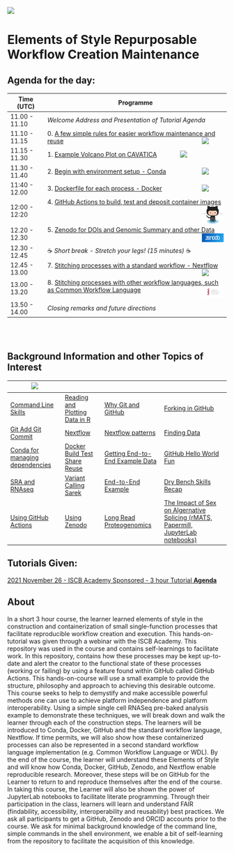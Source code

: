<p>
<img src="https://github.com/NIH-NICHD/Elements-of-Style-Workflow-Creation-Maintenance/blob/main/assets/INCLUDEDataCoordinatingCenter.png"  width="250">
</p>

# Elements of Style Repurposable Workflow Creation Maintenance 

## Agenda for the day:
| Time (UTC)    | Programme       |
| ------------- | --------------------------------------------------------------------------- |
| 11.00 - 11.10 | *Welcome Address and Presentation of Tutorial Agenda* |
| 11.10 - 11.15 | 0. [A few simple rules for easier workflow maintenance and reuse](https://github.com/NIH-NICHD/Elements-of-Style-Workflow-Creation-Maintenance/blob/main/classes/0-Elements-Of-Style/A-Few-Simple-Rules-Shortened.md)<img src="https://github.com/NIH-NICHD/Elements-of-Style-Workflow-Creation-Maintenance/blob/main/assets/The_Elements_of_Programming_Style.jpg" width="50" align="right">|
| 11.15 - 11.30 | 1. [Example Volcano Plot on CAVATICA](https://github.com/NIH-NICHD/Elements-of-Style-Workflow-Creation-Maintenance/blob/main/classes/1-using-the-command-line)<img src="https://github.com/NIH-NICHD/Elements-of-Style-Workflow-Creation-Maintenance/blob/main/assets/CAVATICALogo.png" width="100" align="right">|
| 11.30 - 11.40 | 2. [Begin with environment setup - Conda](https://github.com/NIH-NICHD/Elements-of-Style-Workflow-Creation-Maintenance/blob/main/classes/2-intro-to-conda-docker/2-build-test-share-dockerfiles-github.md) <img src="https://upload.wikimedia.org/wikipedia/commons/e/ea/Conda_logo.svg" width="50" align="right">|
| 11:40 - 12.00 | 3. [Dockerfile for each process - Docker](https://github.com/NIH-NICHD/Elements-of-Style-Workflow-Creation-Maintenance/blob/main/classes/3-build-test-share-dockerfiles-github.md) <img src="https://www.docker.com/sites/default/files/d8/2019-07/Moby-logo.png" width="50" align="right">|
| 12:00 - 12:20 | 4. [GitHub Actions to build, test and deposit container images](https://github.com/adeslatt/Elements-of-Style-Workflow-Creation-Maintenance/blob/main/classes/4-GitHubActionsForMaintenanceTesting.md) <img src="https://github.com/ISCB-Academy/Elements-of-Style-Reproducible-Workflow-Creation-Maintenance-Tutorial/blob/main/assets/Octocat.png" width="50" align="right"> |
| 12.20 - 12.30 | 5. [Zenodo for DOIs and Genomic Summary and other Data](https://github.com/sheynkman-lab/Long-Read-Proteogenomics/blob/main/AWStoZenodo.md) <img src="https://github.com/ISCB-Academy/Elements-of-Style-Reproducible-Workflow-Creation-Maintenance-Tutorial/blob/main/assets/Zenodo_logo.jpg" width="50" align="right">|
| 12.30 - 12.45 | :coffee:      *Short break - Stretch your legs! (15 minutes)*            :coffee:|
| 12.45 - 13.00 | 7. [Stitching processes with a standard workflow - Nextflow](https://github.com/NIH-NICHD/Elements-of-Style-Workflow-Creation-Maintenance/tree/main/classes/4-intro-to-nextflow) <img src="https://github.com/nextflow-io/trademark/blob/master/nextflow2014_no-bg.png" width="50" align="right"> |
| 13.00 - 13.20 | 8. [Stitching processes with other workflow languages, such as Common Workflow Language](https://github.com/ISCB-Academy/Elements-of-Style-Reproducible-Workflow-Creation-Maintenance-Tutorial/blob/main/lessons/NextflowCommonWorkFlowLanguageSharedStructureSharedElements.md) <img src="https://github.com/common-workflow-language/logo/blob/main/CWL-Logo-HD.png" width="50" align="right">|
| 13.50 - 14.00 | *Closing remarks and future directions*|
<br/><br/>


## Background Information and other Topics of Interest
| <img src="https://github.com/NIH-NICHD/Elements-of-Style-Workflow-Creation-Maintenance/blob/main/assets/NICHD_60Years_Innovation.png"  width="50">   |   |   |  |
|---|---|---|---|
|[Command Line Skills](https://github.com/lifebit-ai/dry-bench-skills-for-researchers/blob/main/classes/1-using-the-command-line/1-using-the-command-line.ipynb)  | [Reading and Plotting Data in R](https://github.com/lifebit-ai/dry-bench-skills-for-researchers/blob/main/classes/1-using-the-command-line/2-reading-data-and-plotting-in-R.ipynb) |  [Why Git and GitHub](https://github.com/lifebit-ai/dry-bench-skills-for-researchers/blob/main/classes/2-intro-to-git-github/1-why-git-and-setup.md) | [Forking in GitHub](https://github.com/lifebit-ai/dry-bench-skills-for-researchers/blob/main/classes/2-intro-to-git-github/2-the-fork-git-routine.ipynb)|
| [Git Add Git Commit](https://github.com/lifebit-ai/dry-bench-skills-for-researchers/blob/main/classes/2-intro-to-git-github/3-the-add-push-git-routine.ipynb)| [Nextflow](https://github.com/lifebit-ai/dry-bench-skills-for-researchers/tree/main/classes/4-intro-to-nextflow) | [Nextflow patterns](https://github.com/lifebit-ai/dry-bench-skills-for-researchers/blob/main/classes/5-running-a-nextflow-analysis/2-nextflow-resources.md) | [Finding Data](https://github.com/lifebit-ai/dry-bench-skills-for-researchers/blob/main/classes/4-intro-to-nextflow/BONUS-Finding-Data.md)  |
|  [Conda for managing dependencies](https://github.com/lifebit-ai/dry-bench-skills-for-researchers/blob/main/classes/3-intro-to-conda-docker/1-conda-for-managing-dependencies.ipynb) | [Docker Build Test Share Reuse](https://github.com/lifebit-ai/dry-bench-skills-for-researchers/blob/main/classes/3-intro-to-conda-docker/2-build-test-share-reuse-docker.ipynb) | [Getting End-to-End Example Data](https://github.com/lifebit-ai/dry-bench-skills-for-researchers/blob/main/classes/5-running-a-nextflow-analysis/Getting-todays-data.md) | [GitHub Hello World Fun](https://guides.github.com/activities/hello-world/)|
| [SRA and RNAseq](https://github.com/lifebit-ai/dry-bench-skills-for-researchers/tree/main/mini-courses/2_sra_and_rnaseq) |[Variant Calling Sarek](https://github.com/lifebit-ai/dry-bench-skills-for-researchers/tree/main/mini-courses/1_variant_calling)  | [End-to-End Example](https://github.com/lifebit-ai/dry-bench-skills-for-researchers/tree/main/classes/5-running-a-nextflow-analysis) | [Dry Bench Skills Recap](https://github.com/lifebit-ai/dry-bench-skills-for-researchers/blob/main/classes/5-running-a-nextflow-analysis/Dry-Bench-Skills-Recap.md)|
|[Using GitHub Actions]() | [Using Zenodo](https://github.com/sheynkman-lab/Long-Read-Proteogenomics/blob/main/AWStoZenodo.md) |[Long Read Proteogenomics](https://github.com/sheynkman-lab/Long-Read-Proteogenomics#readme) |[The Impact of Sex on Algernative Splicing (rMATS, Papermill, JupyterLab notebooks)](https://github.com/TheJacksonLaboratory/sbas#readme) |

## Tutorials Given:

[2021 November 26 - ISCB Academy Sponsored - 3 hour Tutorial **Agenda**](https://github.com/ISCB-Academy/Elements-of-Style-Reproducible-Workflow-Creation-Maintenance-Tutorial/blob/main/Elements-of-Style-Reproducible-Tutorial-Agenda.md)


## About

In a short 3 hour course, the learner learned elements of style in the construction and containerization of small single-function processes that facilitate reproducible workflow creation and execution.  This hands-on-tutorial was given through a webinar with the ISCB Academy.  This repository was used in the course and contains self-learnings to facilitate work.  In this repository, contains how these processes may be kept up-to-date and alert the creator to the functional state of these processes (working or failing) by using a feature found within GitHub called GitHub Actions.  This hands-on-course will use a small example to provide the structure, philosophy and approach to achieving this desirable outcome.  This course seeks to help to demystify and make accessible powerful methods one can use to achieve platform independence and platform interoperability.  Using a simple single cell RNASeq pre-baked analysis example to demonstrate these techniques, we will break down and walk the learner through each of the construction steps.  The learners will be introduced to Conda, Docker, GitHub and the standard workflow language, Nextflow.  If time permits, we will also show how these containerized processes can also be represented in a second standard workflow language implementation (e.g. Common Workflow Language or WDL). By the end of the course, the learner will understand these Elements of Style and will know how Conda, Docker, GitHub, Zenodo, and Nextflow enable reproducible research.  Moreover, these steps will be on GitHub for the Learner to return to and reproduce themselves after the end of the course.  In taking this course, the Learner will also be shown the power of JupyterLab notebooks to facilitate literate programming.  Through their participation in the class, learners will learn and understand FAIR (findability, accessibility, interoperability and reusability) best practices. We ask all participants to get a GitHub, Zenodo and ORCID accounts prior to the course.  We ask for minimal background knowledge of the command line, simple commands in the shell environment, we enable a bit of self-learning from the repository to facilitate the acquisition of this knowledge.
